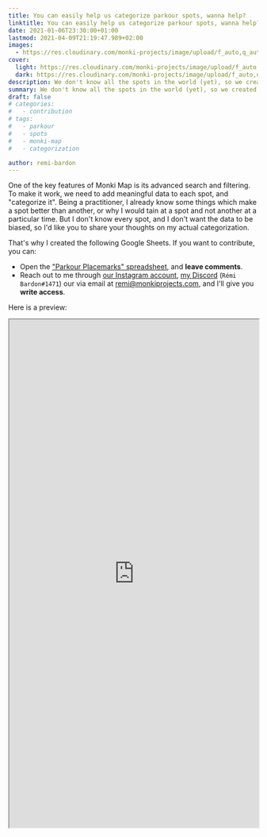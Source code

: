 ```yaml
---
title: You can easily help us categorize parkour spots, wanna help?
linktitle: You can easily help us categorize parkour spots, wanna help? | Monki Projects Blog
date: 2021-01-06T23:30:00+01:00
lastmod: 2021-04-09T21:19:47.989+02:00
images:
  - https://res.cloudinary.com/monki-projects/image/upload/f_auto,q_auto,dpr_auto,w_auto/v1617994719/website/en/uploads/articles/help-us-categorize-parkour-spots/cover-light
cover:
  light: https://res.cloudinary.com/monki-projects/image/upload/f_auto,q_auto,dpr_auto,w_auto/v1617994719/website/en/uploads/articles/help-us-categorize-parkour-spots/cover-light
  dark: https://res.cloudinary.com/monki-projects/image/upload/f_auto,q_auto,dpr_auto,w_auto/v1617994719/website/en/uploads/articles/help-us-categorize-parkour-spots/cover-dark
description: We don't know all the spots in the world (yet), so we created a collaborative spreadsheet to categorize spot and their general informations. This article explains how to contribute.
summary: We don't know all the spots in the world (yet), so we created a collaborative spreadsheet to categorize spot and their general informations. This article explains how to contribute.
draft: false
# categories:
#   - contribution
# tags:
#   - parkour
#   - spots
#   - monki-map
#   - categorization

author: remi-bardon
---
```


One of the key features of Monki Map is its advanced search and filtering. To make it work, we need to add meaningful data to each spot, and "categorize it". Being a practitioner, I already know some things which make a spot better than another, or why I would tain at a spot and not another at a particular time. But I don't know every spot, and I don't want the data to be biased, so I'd like you to share your thoughts on my actual categorization.

That's why I created the following Google Sheets. If you want to contribute, you can:

- Open the ["Parkour Placemarks" spreadsheet](https://docs.google.com/spreadsheets/d/1rlVB6HAOHgvqnQDtstfvy6zwYsYKq1xPE6Q_ZHPqWUw/edit?usp=sharing), and **leave comments**.
- Reach out to me through [our Instagram account](https://www.instagram.com/monkiprojects/), [my Discord](https://discord.com) (`Rémi Bardon#1471`) our via email at remi@monkiprojects.com, and I'll give you **write access**.

Here is a preview:

<iframe width="100%" height="1024" src="https://docs.google.com/spreadsheets/d/e/2PACX-1vTCtqBQTH5dwNcXkespZ2BPd5e72LZ9_VCqNZfJbJvM95VVMa_Hndl968YoOmFcl8BnUkeZv_5VHNgh/pubhtml?widget=true&amp;headers=false"></iframe>
